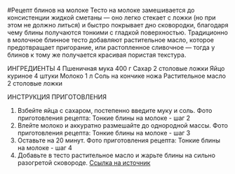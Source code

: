 #Рецепт блинов на молоке
Тесто на молоке замешивается до консистенции жидкой сметаны — оно легко стекает с ложки (но при этом не должно литься) и быстро покрывает дно сковородки, благодаря чему блины получаются тонкими с гладкой поверхностью. Традиционно в молочное блинное тесто добавляют растительное масло, которое предотвращает пригорание, или растопленное сливочное — тогда у блинов к тому же получается красивая пористая текстура. 

ИНГРЕДИЕНТЫ
4
Пшеничная мука 400 г
Сахар 2 столовые ложки
Яйцо куриное 4 штуки
Молоко 1 л
Соль на кончике ножа
Растительное масло 2 столовые ложки

ИНСТРУКЦИЯ ПРИГОТОВЛЕНИЯ
1. Взбейте яйца с сахаром, постепенно введите муку и соль.
Фото приготовления рецепта: Тонкие блины на молоке - шаг 2
2. Влейте молоко и аккуратно размешайте до однородной массы.
Фото приготовления рецепта: Тонкие блины на молоке - шаг 3
3. Оставьте на 20 минут.
Фото приготовления рецепта: Тонкие блины на молоке - шаг 4
4. Добавьте в тесто растительное масло и жарьте блины на сильно разогретой сковороде.
[Ссылка на источник](https://eda.ru/recepty/vypechka-deserty/tonkie-blini-na-moloke-16014)

